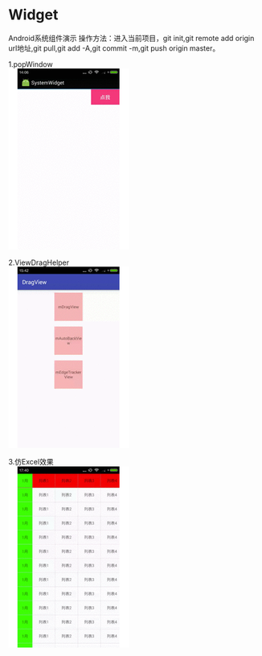 # Widget
Android系统组件演示
操作方法：进入当前项目，git init,git remote add origin url地址,git pull,git add -A,git commit -m,git push origin master。


1.popWindow</br>
![image](https://github.com/haibofaith/Widget/blob/master/popWindow.gif)

2.ViewDragHelper</br>
![image](https://github.com/haibofaith/Widget/blob/master/ViewDragHelper.gif)

3.仿Excel效果</br>
![image](https://github.com/haibofaith/Widget/blob/master/Excel.gif)